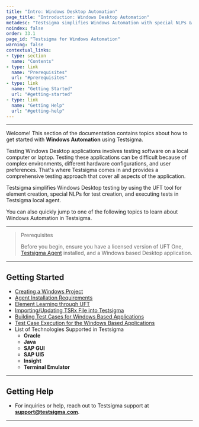 ```yaml
---
title: "Intro: Windows Desktop Automation"
page_title: "Introduction: Windows Desktop Automation"
metadesc: "Testsigma simplifies Windows Automation with special NLPs & object based authoring | This article discusses how to create & execute tests for Windows Automation"
noindex: false
order: 33.1
page_id: "Testsigma for Windows Automation"
warning: false
contextual_links:
- type: section
  name: "Contents"
- type: link
  name: "Prerequisites"
  url: "#prerequisites"
- type: link
  name: "Getting Started"
  url: "#getting-started"
- type: link
  name: "Getting Help"
  url: "#getting-help"
---
```


---

Welcome! This section of the documentation contains topics about how to get started with **Windows Automation** using Testsigma.

Testing Windows Desktop applications involves testing software on a local computer or laptop. Testing these applications can be difficult because of complex environments, different hardware configurations, and user preferences. That's where Testsigma comes in and provides a comprehensive testing approach that cover all aspects of the application.

Testsigma simplifies Windows Desktop testing by using the UFT tool for element creation, special NLPs for test creation, and executing tests in Testsigma local agent.

You can also quickly jump to one of the following topics to learn about Windows Automation in Testsigma. 

---

> <p id="prerequisites">Prerequisites</p>
>
> Before you begin, ensure you have a licensed version of UFT One, [Testsigma Agent](https://testsigma.com/docs/agent/overview/) installed, and a Windows based Desktop application. 

--- 

## **Getting Started** 
- [Creating a Windows Project](https://testsigma.com/docs/windows-automation/project-and-application/)
- [Agent Installation Requirements](https://testsigma.com/docs/agent/setup-on-windows-mac-linux/)
- [Element Learning through UFT](https://testsigma.com/docs/windows-automation/object-learning/)
- [Importing/Updating TSRx File into Testsigma](https://testsigma.com/docs/windows-automation/import-tsrx-files/)
- [Building Test Cases for Windows Based Applications](https://testsigma.com/docs/windows-automation/test-cases/)
- [Test Case Execution for the Windows Based Applications](https://testsigma.com/docs/windows-automation/test-cases/)
- List of Technologies Supported in Testsigma
    - **Oracle**
    - **Java**
    - **SAP GUI**
    - **SAP UI5**
    - **Insight**
    - **Terminal Emulator**

---

## **Getting Help**

- For inquiries or help, reach out to Testsigma support at **support@testsigma.com**.

---